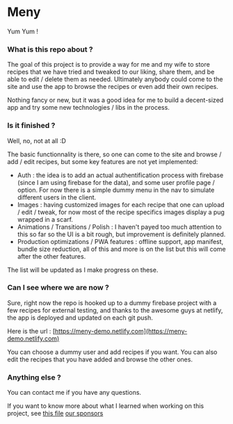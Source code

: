 # Meny

Yum Yum !


### What is this repo about ?

The goal of this project is to provide a way for me and my wife to store recipes that we have tried and tweaked to our liking, share them, and be able to edit / delete them as needed.
Ultimately anybody could come to the site and use the app to browse the recipes or even add their own recipes.

Nothing fancy or new, but it was a good idea for me to build a decent-sized app and try some new technologies / libs in the process.


### Is it finished ?

Well, no, not at all :D

The basic functionnality is there, so one can come to the site and browse / add / edit recipes, but some key features are not yet implemented:

- Auth : the idea is to add an actual authentification process with firebase (since I am using firebase for the data), and some user profile page / option. For now there is a simple dummy menu in the nav to simulate different users in the client.
- Images : having customized images for each recipe that one can upload / edit / tweak, for now most of the recipe specifics images display a pug wrapped in a scarf.
- Animations / Transitions / Polish : I haven't payed too much attention to this so far so the UI is a bit rough, but improvement is definitely planned.
- Production optimizations / PWA features : offline support, app manifest, bundle size reduction, all of this and more is on the list but this will come after the other features.

The list will be updated as I make progress on these.


### Can I see where we are now ?

Sure, right now the repo is hooked up to a dummy firebase project with a few recipes for external testing, and thanks to the awesome guys at netlify, the app is deployed and updated on each git push.

Here is the url : [https://meny-demo.netlify.com](https://meny-demo.netlify.com)

You can choose a dummy user and add recipes if you want. You can also edit the recipes that you have added and browse the other ones.


### Anything else ?

You can contact me if you have any questions.

If you want to know more about what I learned when working on this project, see [this file](/THOUGHTS.md)
[our sponsors](/SPONSORS.md)
